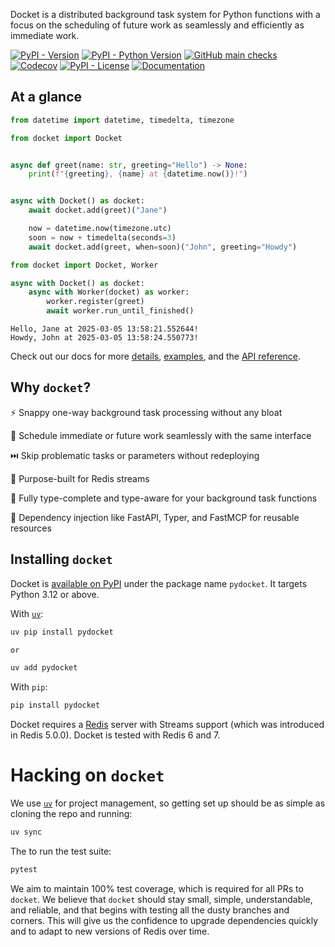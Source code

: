 Docket is a distributed background task system for Python functions with a focus
on the scheduling of future work as seamlessly and efficiently as immediate work.

[![PyPI - Version](https://img.shields.io/pypi/v/pydocket)](https://pypi.org/project/pydocket/)
[![PyPI - Python Version](https://img.shields.io/pypi/pyversions/pydocket)](https://pypi.org/project/pydocket/)
[![GitHub main checks](https://img.shields.io/github/check-runs/chrisguidry/docket/main)](https://github.com/chrisguidry/docket/actions/workflows/ci.yml)
[![Codecov](https://img.shields.io/codecov/c/github/chrisguidry/docket)](https://app.codecov.io/gh/chrisguidry/docket)
[![PyPI - License](https://img.shields.io/pypi/l/pydocket)](https://github.com/chrisguidry/docket/blob/main/LICENSE)
[![Documentation](https://img.shields.io/badge/docs-latest-blue.svg)](https://chrisguidry.github.io/docket/)

## At a glance

```python
from datetime import datetime, timedelta, timezone

from docket import Docket


async def greet(name: str, greeting="Hello") -> None:
    print(f"{greeting}, {name} at {datetime.now()}!")


async with Docket() as docket:
    await docket.add(greet)("Jane")

    now = datetime.now(timezone.utc)
    soon = now + timedelta(seconds=3)
    await docket.add(greet, when=soon)("John", greeting="Howdy")
```

```python
from docket import Docket, Worker

async with Docket() as docket:
    async with Worker(docket) as worker:
        worker.register(greet)
        await worker.run_until_finished()
```

```
Hello, Jane at 2025-03-05 13:58:21.552644!
Howdy, John at 2025-03-05 13:58:24.550773!
```

Check out our docs for more [details](http://chrisguidry.github.io/docket/),
[examples](https://chrisguidry.github.io/docket/getting-started/), and the [API
reference](https://chrisguidry.github.io/docket/api-reference/).

## Why `docket`?

⚡️ Snappy one-way background task processing without any bloat

📅 Schedule immediate or future work seamlessly with the same interface

⏭️ Skip problematic tasks or parameters without redeploying

🌊 Purpose-built for Redis streams

🧩 Fully type-complete and type-aware for your background task functions

💉 Dependency injection like FastAPI, Typer, and FastMCP for reusable resources

## Installing `docket`

Docket is [available on PyPI](https://pypi.org/project/pydocket/) under the package name
`pydocket`. It targets Python 3.12 or above.

With [`uv`](https://docs.astral.sh/uv/):

```bash
uv pip install pydocket

or

uv add pydocket
```

With `pip`:

```bash
pip install pydocket
```

Docket requires a [Redis](http://redis.io/) server with Streams support (which was
introduced in Redis 5.0.0). Docket is tested with Redis 6 and 7.

# Hacking on `docket`

We use [`uv`](https://docs.astral.sh/uv/) for project management, so getting set up
should be as simple as cloning the repo and running:

```bash
uv sync
```

The to run the test suite:

```bash
pytest
```

We aim to maintain 100% test coverage, which is required for all PRs to `docket`. We
believe that `docket` should stay small, simple, understandable, and reliable, and that
begins with testing all the dusty branches and corners. This will give us the
confidence to upgrade dependencies quickly and to adapt to new versions of Redis over
time.
